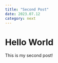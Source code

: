 ```yaml
---
title: "Second Post"
date: 2023.07.12
category: next
---
```


# Hello World

This is my second post!
